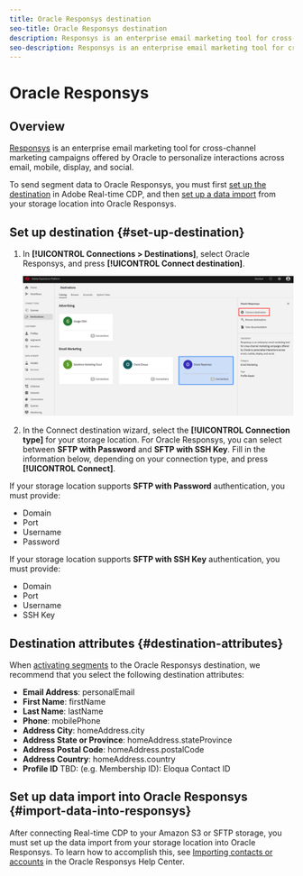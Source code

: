 ```yaml
---
title: Oracle Responsys destination
seo-title: Oracle Responsys destination
description: Responsys is an enterprise email marketing tool for cross-channel marketing campaigns offered by Oracle to personalize interactions across email, mobile, display, and social.
seo-description: Responsys is an enterprise email marketing tool for cross-channel marketing campaigns offered by Oracle to personalize interactions across email, mobile, display, and social.
---
```


# Oracle Responsys

## Overview

[Responsys](https://www.oracle.com/marketingcloud/products/cross-channel-orchestration/) is an enterprise email marketing tool for cross-channel marketing campaigns offered by Oracle to personalize interactions across email, mobile, display, and social.

To send segment data to Oracle Responsys, you must first [set up the destination](#set-up-destination) in Adobe Real-time CDP, and then [set up a data import](#import-data-into-responsys) from your storage location into Oracle Responsys.

## Set up destination {#set-up-destination}

1. In **[!UICONTROL Connections > Destinations]**, select Oracle Responsys, and press **[!UICONTROL Connect destination]**.

    ![Connect to Responsys](/help/rtcdp/destinations/assets/connect-oracle-responsys.png)

2. In the Connect destination wizard, select the **[!UICONTROL Connection type]** for your storage location. For Oracle Responsys, you can select between **SFTP with Password** and **SFTP with SSH Key**. Fill in the information below, depending on your connection type, and press **[!UICONTROL Connect]**.

If your storage location supports **SFTP with Password** authentication, you must provide:
* Domain
* Port
* Username
* Password

If your storage location supports **SFTP with SSH Key** authentication, you must provide:
* Domain
* Port
* Username
* SSH Key

## Destination attributes {#destination-attributes}

When [activating segments](/help/rtcdp/destinations/activate-destinations.md) to the Oracle Responsys destination, we recommend that you select the following destination attributes:

* **Email Address**: personalEmail
* **First Name**: firstName
* **Last Name**: lastName
* **Phone**: mobilePhone
* **Address City**: homeAddress.city
* **Address State or Province**: homeAddress.stateProvince
* **Address Postal Code**: homeAddress.postalCode
* **Address Country**: homeAddress.country
* **Profile ID** TBD: (e.g. Membership ID): Eloqua Contact ID

## Set up data import into Oracle Responsys {#import-data-into-responsys}

After connecting Real-time CDP to your Amazon S3 or SFTP storage, you must set up the data import from your storage location into Oracle Responsys. To learn how to accomplish this, see [Importing contacts or accounts](https://docs.oracle.com/cloud/latest/marketingcs_gs/OMCEA/Connect_WizardUpload.htm) in the Oracle Responsys Help Center.